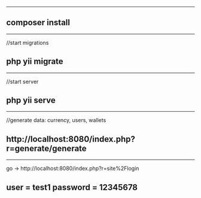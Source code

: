 ----------------------------
composer install
----------------------------

---------------------------
//start migrations

php yii migrate
---------------------------

---------------------------
//start server

php yii serve
---------------------------

---------------------------
//generate data: currency, users, wallets

http://localhost:8080/index.php?r=generate/generate
---------------------------

---------------------------
go -> http://localhost:8080/index.php?r=site%2Flogin

user = test1 password = 12345678
---------------------------
